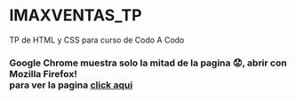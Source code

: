 # IMAXVENTAS_TP
TP de HTML y CSS para curso de Codo A Codo
<h3>Google Chrome muestra solo la mitad de la pagina 😟, abrir con Mozilla Firefox! <br> 
para ver la pagina <a href="https://artemiod.github.io/IMAXVENTAS_TP/" target="_blank">click aqui</a></h3>
